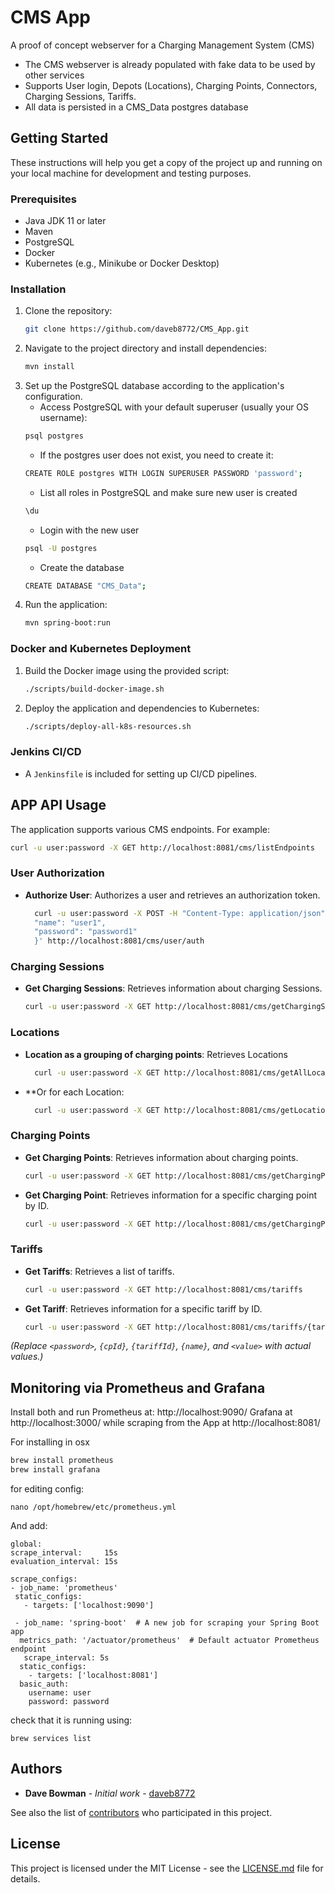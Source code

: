 
# CMS App
A proof of concept webserver for a Charging Management System (CMS)
* The CMS webserver is already populated with fake data to be used by other services
* Supports User login, Depots (Locations), Charging Points, Connectors, Charging Sessions, Tariffs.
* All data is persisted in a CMS_Data postgres database

## Getting Started

These instructions will help you get a copy of the project up and running on your local machine for development and testing purposes.

### Prerequisites

- Java JDK 11 or later
- Maven
- PostgreSQL
- Docker
- Kubernetes (e.g., Minikube or Docker Desktop)

### Installation

1. Clone the repository:
   ```bash
   git clone https://github.com/daveb8772/CMS_App.git
   ```
2. Navigate to the project directory and install dependencies:
   ```bash
   mvn install
   ```
3. Set up the PostgreSQL database according to the application's configuration.
    * Access PostgreSQL with your default superuser (usually your OS username):
    ```bash
    psql postgres
    ```
    * If the postgres user does not exist, you need to create it:
    ```bash
    CREATE ROLE postgres WITH LOGIN SUPERUSER PASSWORD 'password';
    ```
    * List all roles in PostgreSQL and make sure new user is created
    ```bash
    \du
    ```
    * Login with the new user
    ```bash
    psql -U postgres
    ```
    * Create the database
    ```bash
    CREATE DATABASE "CMS_Data";
    ```
4. Run the application:
   ```bash
   mvn spring-boot:run
   ```

### Docker and Kubernetes Deployment

1. Build the Docker image using the provided script:
   ```bash
   ./scripts/build-docker-image.sh
   ```
2. Deploy the application and dependencies to Kubernetes:
   ```bash
   ./scripts/deploy-all-k8s-resources.sh
   ```

### Jenkins CI/CD

- A `Jenkinsfile` is included for setting up CI/CD pipelines.

## APP API Usage

The application supports various CMS endpoints. For example:
  ```bash
  curl -u user:password -X GET http://localhost:8081/cms/listEndpoints
  ```

### User Authorization

- **Authorize User**: Authorizes a user and retrieves an authorization token.
  ```bash
    curl -u user:password -X POST -H "Content-Type: application/json"  -d '{
    "name": "user1",
    "password": "password1"
    }' http://localhost:8081/cms/user/auth
  ```

### Charging Sessions
- **Get Charging Sessions**: Retrieves information about charging Sessions.
    ```bash
    curl -u user:password -X GET http://localhost:8081/cms/getChargingSessions
    ```


### Locations

- **Location as a grouping of charging points**: Retrieves Locations
  ```bash
    curl -u user:password -X GET http://localhost:8081/cms/getAllLocationInfo
    ```
- **Or for each Location:
  ```bash
    curl -u user:password -X GET http://localhost:8081/cms/getLocationInfo/{name}
    ```

### Charging Points

- **Get Charging Points**: Retrieves information about charging points.
    ```bash
    curl -u user:password -X GET http://localhost:8081/cms/getChargingPoints
    ```
- **Get Charging Point**: Retrieves information for a specific charging point by ID.

  ```bash
  curl -u user:password -X GET http://localhost:8081/cms/getChargingPoint/{cpId}
  ```



### Tariffs

- **Get Tariffs**: Retrieves a list of tariffs.
  ```bash
  curl -u user:password -X GET http://localhost:8081/cms/tariffs
  ```
- **Get Tariff**: Retrieves information for a specific tariff by ID.
  ```bash
  curl -u user:password -X GET http://localhost:8081/cms/tariffs/{tariffId}
  ```

_(Replace `<password>`, `{cpId}`, `{tariffId}`, `{name}`, and `<value>` with actual values.)_


## Monitoring via Prometheus and Grafana
Install both and run Prometheus at: http://localhost:9090/ Grafana at http://localhost:3000/ while scraping from the App at http://localhost:8081/

For installing in osx
  ```bash
brew install prometheus
brew install grafana

  ```
for editing config:
  ```
nano /opt/homebrew/etc/prometheus.yml
  ```
And add:
  ```
 global:
 scrape_interval:     15s
 evaluation_interval: 15s

 scrape_configs:
  - job_name: 'prometheus'
   static_configs:
     - targets: ['localhost:9090']

   - job_name: 'spring-boot'  # A new job for scraping your Spring Boot app
    metrics_path: '/actuator/prometheus'  # Default actuator Prometheus endpoint
     scrape_interval: 5s
    static_configs:
      - targets: ['localhost:8081']
    basic_auth:
      username: user
      password: password
  ```
check that it is running using:
  ```
brew services list
  ```

## Authors

- **Dave Bowman** - *Initial work* - [daveb8772](https://github.com/daveb8772)

See also the list of [contributors](https://github.com/daveb8772/CMS_App/contributors) who participated in this project.

## License

This project is licensed under the MIT License - see the [LICENSE.md](LICENSE.md) file for details.

